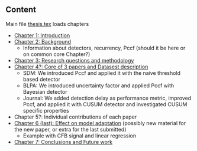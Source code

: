 
## Content 

Main file [thesis.tex](./thesis.tex) loads chapters

- [Chapter 1: Introduction](chapter1-introduction.tex)
- [Chapter 2: Background](chapter2-background.tex)
  - Information about detectors, recurrency, Pccf (should it be here or on common core Chapter?)
- [Chapter 3: Research questions and methodology](chapter3-rq-and-methodology.tex)
- [Chapter 4?: Core of 3 papers and Datasest description](chapter-articles-and-datasets.tex)
  - SDM: We introduced Pccf and applied it with the naive threshold based detector 
  - BLPA: We introduced uncertainty factor and applied Pccf with Bayesian detector
  - Journal: We added detection delay as performance metric, improved Pccf, and applied it with CUSUM detector and investigated CUSUM specific properties 
- Chapter 5?: Individual contributions of each paper
- [Chapter 6 (last): Effect on model adaptation](chapter-effect-on-model-adaptation.tex) (possibly new material for the new paper, or extra for the last submitted)
  - Example with CFB signal and linear regression
- [Chapter 7: Conclusions and Future work](conclusions.tex)
